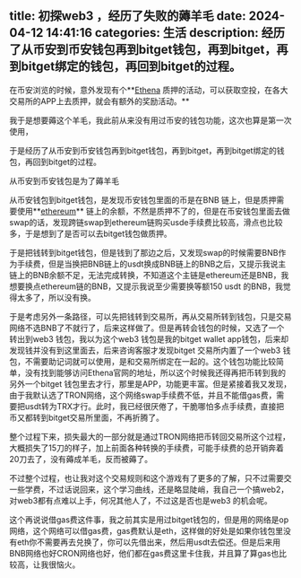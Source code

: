 title: 初探web3 ，经历了失败的薅羊毛
date: 2024-04-12 14:41:16
categories: 生活
description: 经历了从币安到币安钱包再到bitget钱包，再到bitget，再到bitget绑定的钱包，再回到bitget的过程。
--- 

在币安浏览的时候，意外发现有个**[Ethena](https://www.binance.com/en/price/ethena) 质押的活动，可以获取空投，在各大交易所的APP上去质押，就会有额外的奖励活动。**

我于是想要薅这个羊毛，我此前从来没有用过币安的钱包功能，这次也算是第一次使用，

于是经历了从币安到币安钱包再到bitget钱包，再到bitget，再到bitget绑定的钱包，再回到bitget的过程。

从币安到币安钱包是为了薅羊毛

从币安钱包到bitget钱包，是发现币安钱包里面的币是在BNB 链上，但是质押需要使用**[ethereum](https://ethereum.org/en/)** 链上的余额，不然是质押不了的，但是在币安钱包里面去做swap的话，发现跨链swap到ethereum链购买usde手续费比较高，滑点也比较多，于是想到了是否可以去bitget钱包做质押。

于是把钱转到bitget钱包，但是钱到了那边之后，又发现swap的时候需要BNB作为手续费，但是当换把BNB链上的usdt换成BNB链上的BNB之后，又提示我说主链上的BNB余额不足，无法完成转换，不知道这个主链是ethereum还是BNB，我想要换点ethereum链的BNB，又提示我说至少需要换等额150  usdt 的BNB，我觉得太多了，所以没有换。

于是考虑另外一条路径，可以先把钱转到交易所，再从交易所转到钱包，只是交易网络不选BNB了不就行了，后来这样做了。但是再转会钱包的时候，又选了一个转出到web3 钱包，我以为这个web3 钱包是我的bitget wallet app钱包，后来却发现钱并没有到这里面去，后来咨询客服才发现bitget 交易所内置了一个web3 钱包，不需要助记词就可以使用，是和交易所绑定在一起的。这个钱包功能比较简单，没有找到能够访问Ethena官网的地址，所以这个时候我还得再把币转到我的另外一个bitget 钱包里去才行，那里是APP，功能更丰富。但是紧接着我又发现，由于我默认选了TRON网络，这个网络swap手续费不低，并且不能借gas费，需要把usdt转为TRX才行。此时，我已经很厌倦了，干脆哪怕多点手续费，直接把币又都转到bitget交易所里面，不再折腾了。

整个过程下来，损失最大的一部分就是通过TRON网络把币转回交易所这个过程，大概损失了15刀的样子，加上前面各种转换的手续费，可能手续费的总开销奔着20刀去了，没有薅成羊毛，反而被薅了。

不过整个过程，也让我对这个交易规则和这个游戏有了更多的了解，只不过需要交一些学费，不过话说回来，这个学习曲线，还是略显陡峭，我自己一个搞web2，对web3都有点难以上手，何况其他人了，不过这是否也是web3 的机会呢。

这个再说说借gas费这件事，我之前其实是用过bitget钱包的，但是用的网络是op网络，这个网络可以借gas费，gas费默认是eth，这样做的好处是如果你钱包里没有eth你不需要再去兑换了，你可以先借出来，然后用usdt去偿还。但是后来用BNB网络也好CRON网络也好，他们都在gas费这里卡住我，并且算了算gas也比较高，让我很恼火。

